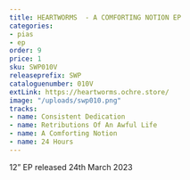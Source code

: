 ```yaml
---
title: HEARTWORMS  - A COMFORTING NOTION EP
categories:
- pias
- ep
order: 9
price: 1
sku: SWP010V
releaseprefix: SWP
cataloguenumber: 010V
extLink: https://heartworms.ochre.store/
image: "/uploads/swp010.png"
tracks:
- name: Consistent Dedication
- name: Retributions Of An Awful Life
- name: A Comforting Notion
- name: 24 Hours
---
```


12” EP released 24th March 2023